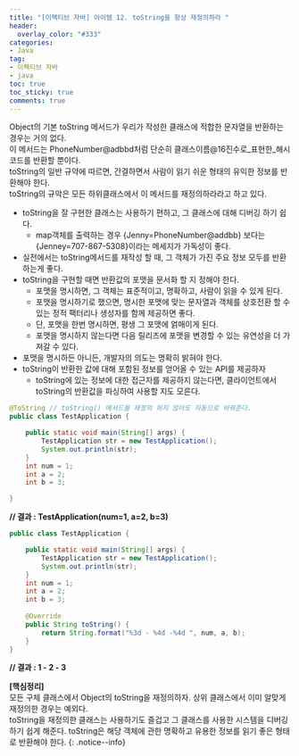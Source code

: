 ```yaml
---
title: "[이펙티브 자바] 아이템 12. toString을 항상 재정의하라 "
header:
  overlay_color: "#333"
categories:
- Java
tag: 
- 이펙티브 자바
- java 
toc: true
toc_sticky: true
comments: true
---
```


Object의 기본 toString 메서드가 우리가 작성한 클래스에 적합한 문자열을 반환하는 경우는 거의 없다.  
이 메서드는 PhoneNumber@adbbd처럼 단순히 클래스이름@16진수로_표현한_해시코드를 반환할 뿐이다.  
toString의 일반 규약에 따르면, 간결하면서 사람이 읽기 쉬운 형태의 유익한 정보를 반환해야 한다.   
toString의 규악은 모든 하위클래스에서 이 메서드를 재정의하라라고 하고 있다.   


- toString을 잘 구현한 클래스는 사용하기 편하고, 그 클래스에 대해 디버깅 하기 쉽다.  
  - map객체를 출력하는 경우 {Jenny=PhoneNumber@addbb} 보다는 {Jenney=707-867-5308}이라는 메세지가 가독성이 좋다.
- 실전에서는 toString메서드를 재작성 할 때, 그 객체가 가진 주요 정보 모두를 반환하는게 좋다.
- toString을 구현할 때면 반환값의 포맷을 문서화 할 지 정해야 한다.
   - 포맷을 명시하면, 그 객체는 표준적이고, 명확하고, 사람이 읽을 수 있게 된다.
   - 포맷을 명시하기로 했으면, 명시한 포맷에 맞는 문자열과 객체를 상호전환 할 수 있는 정적 팩터리나 생성자를 함께 제공하면 좋다.
   - 단, 포맷을 한번 명시하면, 평생 그 포맷에 얽매이게 된다.
   - 포맷을 명시하지 않는다면 다음 릴리즈에 포맷을 변경할 수 있는 유연성을 더 가져갈 수 있다.
- 포맷을 명시하든 아니든, 개발자의 의도는 명확히 밝혀야 한다.
- toString이 반환한 값에 대해 포함된 정보를 얻어올 수 있는 API를 제공하자
   - toString에 있는 정보에 대한 접근자를 제공하지 않는다면, 클라이언트에서 toString의 반환값을 파싱하여 사용할 지도 모른다.  
   

```java
@ToString // toString() 메서드를 재정의 하지 않아도 자동으로 바꿔준다. 
public class TestApplication {

    public static void main(String[] args) {
        TestApplication str = new TestApplication();
        System.out.println(str); 
    }
    int num = 1;
    int a = 2;
    int b = 3;

}
```
**// 결과 : TestApplication(num=1, a=2, b=3)**

```java
public class TestApplication {

    public static void main(String[] args) {
        TestApplication str = new TestApplication();
        System.out.println(str); 
    }
    int num = 1;
    int a = 2;
    int b = 3;
    
    @Override
    public String toString() {
        return String.format("%3d - %4d -%4d ", num, a, b);
    }
}
```

**// 결과 :   1 -    2 -   3** 


**[핵심정리]**  
모든 구체 클래스에서 Object의 toString을 재정의하자. 상위 클래스에서 이미 알맞게 재정의한 경우는 예외다.  
toString을 재정의한 클래스는 사용하기도 즐겁고 그 클래스를 사용한 시스템을 디버깅하기 쉽게 해준다. toString은 해당 객체에
관한 명확하고 유용한 정보를 읽기 좋은 형태로 반환해야 한다.
{: .notice--info}